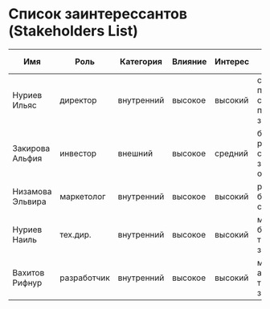 # Список заинтерессантов (Stakeholders List)

| Имя                   | Роль                 | Категория  | Влияние | Интерес | Интересы                                       | Контакты                  | Частота контактов | Дополнительно                                             |
|-----------------------|----------------------|------------|---------|---------|------------------------------------------------|---------------------------|-------------------|-----------------------------------------------------------|
| Нуриев Ильяс          | директор             | внутренний | высокое | высокий | состояние проекта, сроки, проблемы, зп         | nuriev_i@email.ru         | ежедневно         |                                                           |
| Закирова Альфия       | инвестор             | внешний    | высокое | средний | бюджет, расходы, сроки завершения, окупаемость | +7 111 111 11111          | еженедельно       |                                                           |
| Низамова Эльвира      | маркетолог           | внутренний | высокое | высокий | разработка, бюджет, сроки, зп                  | telegram: @nizamova       | ежедневно         |                                                           |
| Нуриев Наиль          | тех.дир.             | внутренний | высокое | высокий | маркетинг, бюджет, требования, зп              | nuriev_n@email.dom        | ежедневно         |                                                           |
| Вахитов Рифнур        | разработчик          | внутренний | высокое | высокий | маркетинг, архитектура, требования, зп         | vahitov@email.dom         | ежедневно         |                                                           |
